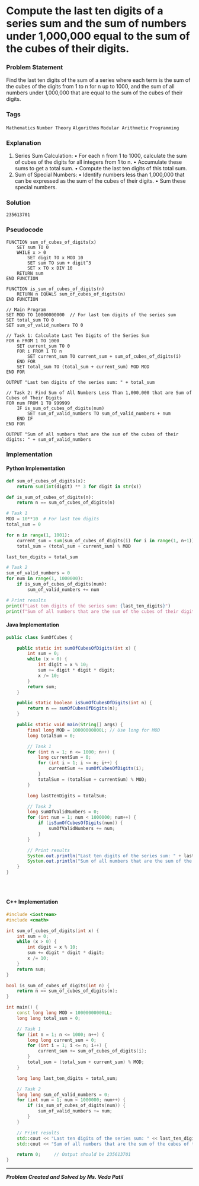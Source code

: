 # Compute the last ten digits of a series sum and the sum of numbers under 1,000,000 equal to the sum of the cubes of their digits.

### Problem Statement

Find the last ten digits of the sum of a series where each term is the sum of the cubes of the digits
from 1 to n for n up to 1000, and the sum of all numbers under 1,000,000 that are equal to the sum
of the cubes of their digits.


### Tags

```Mathematics```  ```Number Theory```  ```Algorithms```  ```Modular Arithmetic```   ```Programming``` 

### Explanation

1. Series Sum Calculation:
    • For each n from 1 to 1000, calculate the sum of cubes of the digits for all integers from 1 to
      n.
    • Accumulate these sums to get a total sum.
    • Compute the last ten digits of this total sum.
2. Sum of Special Numbers:
    • Identify numbers less than 1,000,000 that can be expressed as the sum of the cubes of their
      digits.
    • Sum these special numbers.
### Solution
```
235613701
```
### Pseudocode

```text
FUNCTION sum_of_cubes_of_digits(x)
    SET sum TO 0
    WHILE x > 0
        SET digit TO x MOD 10
        SET sum TO sum + digit^3
        SET x TO x DIV 10
    RETURN sum
END FUNCTION

FUNCTION is_sum_of_cubes_of_digits(n)
    RETURN n EQUALS sum_of_cubes_of_digits(n)
END FUNCTION

// Main Program
SET MOD TO 10000000000  // For last ten digits of the series sum
SET total_sum TO 0
SET sum_of_valid_numbers TO 0

// Task 1: Calculate Last Ten Digits of the Series Sum
FOR n FROM 1 TO 1000
    SET current_sum TO 0
    FOR i FROM 1 TO n
        SET current_sum TO current_sum + sum_of_cubes_of_digits(i)
    END FOR
    SET total_sum TO (total_sum + current_sum) MOD MOD
END FOR

OUTPUT "Last ten digits of the series sum: " + total_sum

// Task 2: Find Sum of All Numbers Less Than 1,000,000 that are Sum of Cubes of Their Digits
FOR num FROM 1 TO 999999
    IF is_sum_of_cubes_of_digits(num)
        SET sum_of_valid_numbers TO sum_of_valid_numbers + num
    END IF
END FOR

OUTPUT "Sum of all numbers that are the sum of the cubes of their digits: " + sum_of_valid_numbers

```

### Implementation

#### Python Implementation
```python
def sum_of_cubes_of_digits(x):
    return sum(int(digit) ** 3 for digit in str(x))

def is_sum_of_cubes_of_digits(n):
    return n == sum_of_cubes_of_digits(n)

# Task 1
MOD = 10**10  # For last ten digits
total_sum = 0

for n in range(1, 1001):
    current_sum = sum(sum_of_cubes_of_digits(i) for i in range(1, n+1))
    total_sum = (total_sum + current_sum) % MOD

last_ten_digits = total_sum

# Task 2
sum_of_valid_numbers = 0
for num in range(1, 1000000):
    if is_sum_of_cubes_of_digits(num):
        sum_of_valid_numbers += num

# Print results
print(f"Last ten digits of the series sum: {last_ten_digits}")
print(f"Sum of all numbers that are the sum of the cubes of their digits: {sum_of_valid_numbers}") # Output should be 235613701
```
#### Java Implementation
```java
public class SumOfCubes {

    public static int sumOfCubesOfDigits(int x) {
        int sum = 0;
        while (x > 0) {
            int digit = x % 10;
            sum += digit * digit * digit;
            x /= 10;
        }
        return sum;
    }

    public static boolean isSumOfCubesOfDigits(int n) {
        return n == sumOfCubesOfDigits(n);
    }

    public static void main(String[] args) {
        final long MOD = 10000000000L; // Use long for MOD
        long totalSum = 0;

        // Task 1
        for (int n = 1; n <= 1000; n++) {
            long currentSum = 0;
            for (int i = 1; i <= n; i++) {
                currentSum += sumOfCubesOfDigits(i);
            }
            totalSum = (totalSum + currentSum) % MOD;
        }

        long lastTenDigits = totalSum;

        // Task 2
        long sumOfValidNumbers = 0;
        for (int num = 1; num < 1000000; num++) {
            if (isSumOfCubesOfDigits(num)) {
                sumOfValidNumbers += num;
            }
        }

        // Print results
        System.out.println("Last ten digits of the series sum: " + lastTenDigits);
        System.out.println("Sum of all numbers that are the sum of the cubes of their digits: " + sumOfValidNumbers);    // Output should be 235613701
    }
}

 
    

```
#### C++ Implementation
```cpp
#include <iostream>
#include <cmath>

int sum_of_cubes_of_digits(int x) {
    int sum = 0;
    while (x > 0) {
        int digit = x % 10;
        sum += digit * digit * digit;
        x /= 10;
    }
    return sum;
}

bool is_sum_of_cubes_of_digits(int n) {
    return n == sum_of_cubes_of_digits(n);
}

int main() {
    const long long MOD = 10000000000LL;
    long long total_sum = 0;

    // Task 1
    for (int n = 1; n <= 1000; n++) {
        long long current_sum = 0;
        for (int i = 1; i <= n; i++) {
            current_sum += sum_of_cubes_of_digits(i);
        }
        total_sum = (total_sum + current_sum) % MOD;
    }

    long long last_ten_digits = total_sum;

    // Task 2
    long long sum_of_valid_numbers = 0;
    for (int num = 1; num < 1000000; num++) {
        if (is_sum_of_cubes_of_digits(num)) {
            sum_of_valid_numbers += num;
        }
    }

    // Print results
    std::cout << "Last ten digits of the series sum: " << last_ten_digits << std::endl;
    std::cout << "Sum of all numbers that are the sum of the cubes of their digits: " << sum_of_valid_numbers << std::endl;

    return 0;     // Output should be 235613701
}

```
***
***Problem Created and Solved by Ms. Veda Patil***

